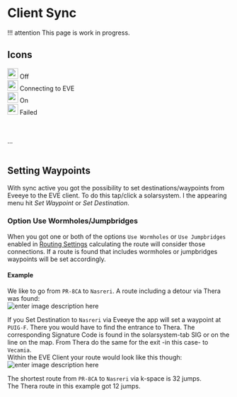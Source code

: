 # Client Sync

!!! attention
    This page is work in progress.

## Icons
<img src="https://raw.githubusercontent.com/Risingson/eedocs/master/docs/images/Marker-100_off.png" width="24" height="24" > Off<br>
<img src="https://raw.githubusercontent.com/Risingson/eedocs/master/docs/images/Marker-100_standby.png" width="24" height="24" > Connecting to EVE<br>
<img src="https://raw.githubusercontent.com/Risingson/eedocs/master/docs/images/Marker-100_on.png" width="24" height="24" > On<br>
<img src="https://raw.githubusercontent.com/Risingson/eedocs/master/docs/images/Marker-100_fail.png" width="24" height="24" > Failed<br>

<br><br>...<br><br>

## Setting Waypoints
With sync active you got the possibility to set destinations/waypoints from Eveeye to the EVE client. To do this tap/click a solarsystem. I the appearing menu hit *Set Waypoint* or *Set Destination*.
### Option Use Wormholes/Jumpbridges
When you got one or both of the options `Use Wormholes` or `Use Jumpbridges` enabled in [Routing Settings](https://eveeye.readthedocs.io/en/latest/ui/settings/#Route) calculating the route will consider those connections. If a route is found that includes wormholes or jumpbridges waypoints will be set accordingly.

#### Example
We like to go from `PR-8CA` to `Nasreri`.
A route including a detour via Thera was found:<br>![enter image description here](https://raw.githubusercontent.com/Risingson/eedocs/master/docs/images/route/Wormhole_routing_0.png)

If you Set Destination to `Nasreri` via Eveeye the app will set a waypoint at `PUIG-F`. There you would have to find the entrance to Thera. The corresponding Signature Code is found in the solarsystem-tab SIG or on the line on the map. From Thera do the same for the exit -in this case- to `Vecamia`.<br>
Within the EVE Client your route would look like this though:<br>
 ![enter image description here](https://raw.githubusercontent.com/Risingson/eedocs/master/docs/images/route/Wormhole_routing_1.png)

The shortest route from `PR-8CA` to `Nasreri` via k-space is 32 jumps.<br> 
The Thera route in this example got 12 jumps.
<!--stackedit_data:
eyJoaXN0b3J5IjpbNzIwOTAzMDIzLC0xNzY5Mzk0MDg4LDgyNz
gwNjgyNywxODgwMDAxOCwxODkyOTI2MDgsLTQyMTQ1NTI5OCwx
MDY0MTEzNzksLTEyODM1MzUwOTcsLTc3MDkzNjg0MCw2MDc1Nj
Q0NywtMjEwMzc3NTg2Myw0MDQ0MTQ2MTksLTIwODA1MDg1NDcs
MTI1MzE0NzY1NSwtMTQ2NzA4ODg5NCwyMDI4Nzc2NjIxLC0xNT
EwNTI2MDkxLC0xMzQ1ODUzMjc5XX0=
-->